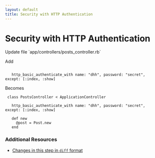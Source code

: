 ```yaml
---
layout: default
title: Security with HTTP Authentication
---
```


<h1 id="main">Security with HTTP Authentication</h1>
Update file `app/controllers/posts_controller.rb`

Add
<pre><code>&nbsp;
   http_basic_authenticate_with name: &quot;dhh&quot;, password: &quot;secret&quot;, except: [:index, :show]</code></pre>


Becomes
<pre><code> class PostsController &lt; ApplicationController
&nbsp;
   http_basic_authenticate_with name: &quot;dhh&quot;, password: &quot;secret&quot;, except: [:index, :show]
&nbsp;
   def new
     @post = Post.new
   end
</code></pre>



### Additional Resources

* [Changes in this step in `diff` format](https://github.com/software-academy/rails_getting_started_bdd/commit/5f206749ddf21e6239fdbdf446f46684f7c309cb)

